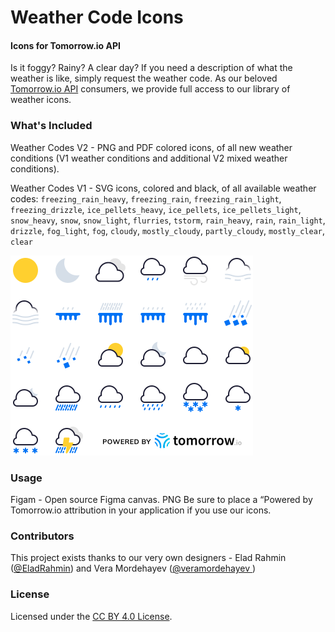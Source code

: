 Weather Code Icons
========

#### Icons for Tomorrow.io API ####
Is it foggy? Rainy? A clear day? If you need a description of what the weather is like, simply request the weather code. As our beloved [Tomorrow.io API](https://docs.tomorrow.io/reference/data-layers-core) consumers, we provide full access to our library of weather icons. 

### What's Included ###
Weather Codes V2 - PNG and PDF colored icons, of all new weather conditions (V1 weather conditions and additional V2 mixed weather conditions). 

Weather Codes V1 - SVG icons, colored and black, of all available weather codes: `freezing_rain_heavy`, `freezing_rain`, `freezing_rain_light`, `freezing_drizzle`, `ice_pellets_heavy`, `ice_pellets`, `ice_pellets_light`, `snow_heavy`, `snow`, `snow_light`, `flurries`, `tstorm`, `rain_heavy`, `rain`, `rain_light`, `drizzle`, `fog_light`, `fog`, `cloudy`, `mostly_cloudy`, `partly_cloudy`, `mostly_clear`, `clear`

![Weather Code Icons](./PREVIEW.svg)

### Usage ###
Figam - Open source Figma canvas.
PNG
Be sure to place a “Powered by Tomorrow.io attribution in your application if you use our icons.

### Contributors ###
This project exists thanks to our very own designers - Elad Rahmin ([@EladRahmin](https://twitter.com/EladRahmin)) and Vera Mordehayev ([@veramordehayev
](https://twitter.com/veramordehayev))

### License ###
Licensed under the [CC BY 4.0 License](./LICENSE).
